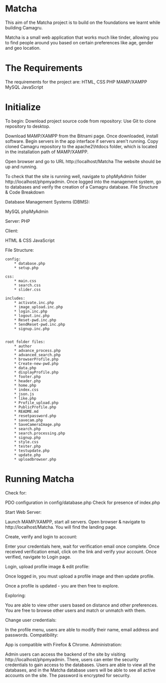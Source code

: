 # Matcha
This aim of the Matcha project is to build on the foundations we learnt while building Camagru.

Matcha is a small web application that works much like tinder, allowing you to find people around you based on certain preferences like age, gender and geo location.

# The Requirements

The requirements for the project are:
    HTML, CSS
    PHP
    MAMP/XAMPP
    MySQL
    JavaScript

# Initialize

To begin:
Download project source code from repository: Use Git to clone repository to desktop.

Download MAMP/XAMPP from the Bitnami page. Once downloaded, install software. Begin servers in the app interface if servers aren't running. Copy cloned Camagru repository to the apache2\htdocs folder, which is located in the installation path of MAMP/XAMPP.

Open browser and go to URL http://localhost/Matcha The website should be up and running.

To check that the site is running well, navigate to phpMyAdmin folder http://localhost/phpmyadmin. Once logged into the management system, go to databases and verify the creation of a Camagru database. File Structure & Code Breakdown

Database Management Systems (DBMS):

MySQL
phpMyAdmin

Server:
PHP

Client:

HTML & CSS
JavaScript

File Structure:

	config:
		* database.php
		* setup.php
	
    css:
        * main.css
        * search.css
        * slider.css

	includes:
		* activate.inc.php
		* image_upload.inc.php
		* login.inc.php
		* logout.inc.php
		* Reset-pwd.inc.php
		* SendReset-pwd.inc.php
		* signup.inc.php


	root folder files:
		* author
		* advance_process.php
		* advanced_search.php
		* browserProfile.php
		* Create-new-pwd.php
		* data.php
		* displayProfile.php
		* footer.php
		* header.php
		* home.php
		* index.css
		* json.js
		* like.php
        * Profile_upload.php
        * PublicProfile.php
        * README.md
        * resetpassword.php
        * savecam.php
        * SaveCameraImage.php
        * search.php
        * search.processing.php
        * signup.php
        * style.css
        * tester.php
        * testupdate.php
        * update.php
        * uploadbrowser.php

# Running Matcha

Check for:

PDO configuration in config/database.php
Check for presence of index.php

Start Web Server:

Launch MAMP/XAMPP, start all servers.
Open browser & navigate to http://localhost/Matcha. You will find the landing page.

Create, verify and login to account:

Enter your credentials here, wait for verification email once complete. Once received verification email, click on the link and verify your account. Once verified, navigate to Login page.

Login, upload profile image & edit profile:

Once logged in, you must upload a profile image and then update profile.

Once a profile is updated - you are then free to explore.

Exploring:

You are able to view other users based on distance and other preferences. You are free to browse other users and match or unmatch with them.

Change user credentials:

In the profile menu, users are able to modify their name, email address and passwords.
Compatibility:

App is compatible with Firefox & Chrome.
Administration:

Admin users can access the backend of the site by visiting http://localhost/phpmyadmin. There, users can enter the security credentials to gain access to the databases. Users are able to view all the databases, and in the Matcha database users will be able to see all active accounts on the site. The password is encrypted for security.